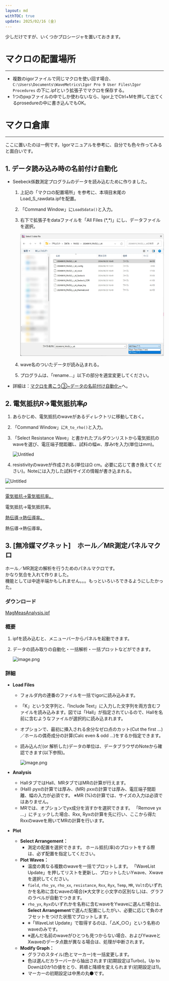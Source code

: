 ```yaml
---
layout: md
withTOC: true
update: 2025/02/16 (金)
---
```


少しだけですが、いくつかプロシージャを置いておきます。

# マクロの配置場所

---

- 複数のigorファイルで同じマクロを使い回す場合、`C:\Users\Documents\WaveMetrics\Igor Pro 9 User Files\Igor Procedures` の下に.ipfという拡張子でマクロを保存する。
- 1つのpxpファイルの中でしか使わないなら、Igor上でCtrl+Mを押して出てくるprosedureの中に書き込んでもOK。

# **マクロ倉庫**

---

ここに置いたのは一例です。Igorマニュアルを参考に、自分でも色々作ってみると面白いです。

## 1. データ読み込み時の名前付け自動化

- Seebeck係数測定プログラムのデータを読み込むために作りました。
    1. 上記の「マクロの配置場所」を参考に、本項目末尾のLoad_S_rawdata.ipfを配置。
    2. 「Command Window」に`LoadSdata()`と入力。        
    3. 右下で拡張子をdataファイルを「All Files (\*,\*)」にし、データファイルを選択。
        
        ![データ読み込み時の名前付け自動化](loading.png "max-width=600px データ読み込み時の名前付け自動化")
        
    4. wave名のついたデータが読み込まれる。
    5. プログラムは、「rename…」以下の部分を適宜変更してください。 

- 詳細は：<span class="familylink">[マクロを書こう③~データの名前付け自動化~](../Igor-macro/Igor-macro-archive.html)</span>へ。


## 2. 電気抵抗*R*→電気抵抗率*ρ*

1. あらかじめ、電気抵抗のwaveがあるディレクトリに移動しておく。
2. 「Command Window」に`R_to_rho()`と入力。
3. 「Select Resistance Wave」と書かれたプルダウンリストから電気抵抗のwaveを選び、電圧端子間距離L、試料の幅w、厚みtを入力(単位はmm)。
    
    ![Untitled](https://prod-files-secure.s3.us-west-2.amazonaws.com/274f8ade-0aaf-45b9-8658-f88c40de1a65/f24b3430-4189-43c8-aa39-f04ac219ad73/Untitled.png)
    
4. resistivityのwaveが作成される(単位はΩ cm。必要に応じて書き換えてください)。Noteには入力した試料サイズの情報が書き込まれる。

![Untitled](https://prod-files-secure.s3.us-west-2.amazonaws.com/274f8ade-0aaf-45b9-8658-f88c40de1a65/24e10018-bc9b-4a6a-92b4-131afb38a856/Untitled.png)

---

[電気抵抗→電気抵抗率。](https://prod-files-secure.s3.us-west-2.amazonaws.com/274f8ade-0aaf-45b9-8658-f88c40de1a65/b7ac619d-3fb6-4a90-af3b-f244835556de/R_to_rho.ipf)

電気抵抗→電気抵抗率。

[熱伝導→熱伝導率。](https://prod-files-secure.s3.us-west-2.amazonaws.com/274f8ade-0aaf-45b9-8658-f88c40de1a65/7057071e-3084-49b5-9d71-ed95ad9dfa59/K_to_kappa.ipf)

熱伝導→熱伝導率。

## 3. [無冷媒マグネット]　ホール／MR測定パネルマクロ
ホール／MR測定の解析を行うためのパネルマクロです。  
かなり気合を入れて作りました。  
機能としては中途半端かもしれません。。。もっといろいろできるようにしたかった。

### ダウンロード

[MagMeasAnalysis.ipf](https://prod-files-secure.s3.us-west-2.amazonaws.com/274f8ade-0aaf-45b9-8658-f88c40de1a65/06b852fb-2b2f-4889-9c16-9495c0ecaab2/MagMeasAnalysis.ipf)

### 概要

1. ipfを読み込むと、メニューバーからパネルを起動できます。
2. データの読み取りの自動化・一括解析・一括プロットなどができます。
    
    ![image.png](https://prod-files-secure.s3.us-west-2.amazonaws.com/274f8ade-0aaf-45b9-8658-f88c40de1a65/31eb2473-f769-45e8-ad3a-ae9d1e2d17dd/image.png)
    

### 詳細

- **Load Files**
    - フォルダ内の連番のファイルを一括でigorに読み込みます。
    - 「K」という文字列と、「Include Text」に入力した文字列を両方含むファイルを読み込みます。図では「Hall」が指定されているので、Hallを名前に含むようなファイルが選択的に読み込まれます。
    - オプションで、最初に挿入される余分なゼロ点のカット(Cut the first …)／ホールの偶奇成分の計算(Calc even & odd …)をするか指定できます。
    - 読み込んだ(or 解析した)データの単位は、データブラウザのNoteから確認できます(以下参照)。
        
        ![image.png](https://prod-files-secure.s3.us-west-2.amazonaws.com/274f8ade-0aaf-45b9-8658-f88c40de1a65/1b47da11-37c4-48a6-a01e-3a87cd0881f9/image.png)
        
- **Analysis**
    - HallタブではHall、MRタブではMRの計算が行えます。
    - (Hall) ρyxの計算では厚み、(MR) ρxxの計算では厚み、電圧端子間距離、幅の入力が必須です。
    ※MR (%)の計算では、サイズの入力は必須ではありません。
    - MRでは、オプションでyx成分を消すかを選択できます。
    「Remove yx …」にチェックした場合、Rxx, Ryxの計算を先に行い、ここから得たRxxのwaveを用いてMRの計算を行います。
- **Plot**
    - **Select Arrangement：**
        - 測定の配置を選択できます。
        ホール抵抗(率)のプロットをする際は、必ず配置を指定してください。
    - **Plot Waves：**
        - 温度の異なる複数のwaveを一括でプロットします。
        「WaveList Update」を押してリストを更新し、プロットしたいYwave、Xwaveを選択してください。
        - `field`, `rho_yx`, `rho_xx`, `resistance`, `Rxx`, `Ryx`, `Temp`, `MR`, `Volt`のいずれかを名称に含むwaveの場合(※大文字と小文字の区別なし)は、グラフのラベルが自動でつきます。
        - `rho_yx`, `Ryx`のいずれかを名称に含むwaveをYwaveに選んだ場合は、**Select Arrangement**で選んだ配置にしたがい、必要に応じて負のオフセットをつけた状態でプロットします。
        - ※「WaveList Update」で取得するのは、「△K_○○」という名称のwaveのみです。
        - ※選んだ名前のwaveがひとつも見つからない場合、およびYwaveとXwaveのデータ点数が異なる場合は、処理が中断されます。
    - **Modify Graph：**
        - グラフのスタイル(色とマーカー)を一括変更します。
        - 色は選んだカラーバーから抽出されます(初期設定はTurbo)。Up to Downは0か1の値をとり、昇順と降順を変えられます(初期設定は1)。
        - マーカーの初期設定は中黒の丸⚫です。